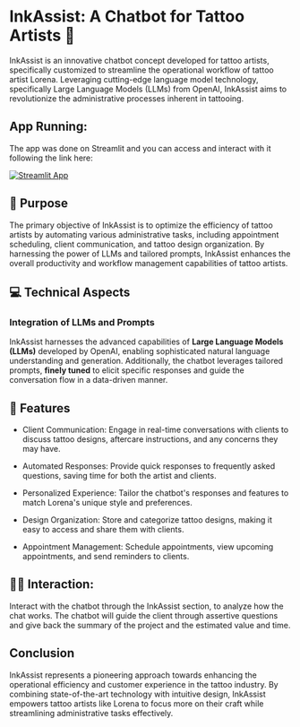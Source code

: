 # InkAssist: A Chatbot for Tattoo Artists :art:

InkAssist is an innovative chatbot concept developed for tattoo artists, specifically customized to streamline the operational workflow of tattoo artist Lorena. Leveraging cutting-edge language model technology, specifically Large Language Models (LLMs) from OpenAI, InkAssist aims to revolutionize the administrative processes inherent in tattooing.


## App Running:

The app was done on Streamlit and you can access and interact with it following the link here:

[![Streamlit App](https://static.streamlit.io/badges/streamlit_badge_black_white.svg)](https://inkassist.streamlit.app)


## :dart: Purpose 
The primary objective of InkAssist is to optimize the efficiency of tattoo artists by automating various administrative tasks, including appointment scheduling, client communication, and tattoo design organization. By harnessing the power of LLMs and tailored prompts, InkAssist enhances the overall productivity and workflow management capabilities of tattoo artists.


## :computer: Technical Aspects 

### Integration of LLMs and Prompts
InkAssist harnesses the advanced capabilities of **Large Language Models (LLMs)** developed by OpenAI, enabling sophisticated natural language understanding and generation. Additionally, the chatbot leverages tailored prompts, **finely tuned** to elicit specific responses and guide the conversation flow in a data-driven manner.


## :key: Features 
 
- Client Communication: Engage in real-time conversations with clients to discuss tattoo designs, aftercare instructions, and any concerns they may have.

- Automated Responses: Provide quick responses to frequently asked questions, saving time for both the artist and clients.

- Personalized Experience: Tailor the chatbot's responses and features to match Lorena's unique style and preferences.
  
- Design Organization: Store and categorize tattoo designs, making it easy to access and share them with clients.
  
- Appointment Management: Schedule appointments, view upcoming appointments, and send reminders to clients.


 ## 	👩‍💻 Interaction: 	

Interact with the chatbot through the InkAssist section, to analyze how the chat works. The chatbot will guide the client through assertive questions and give back the summary of the project and the estimated value and time.


## Conclusion
InkAssist represents a pioneering approach towards enhancing the operational efficiency and customer experience in the tattoo industry. By combining state-of-the-art technology with intuitive design, InkAssist empowers tattoo artists like Lorena to focus more on their craft while streamlining administrative tasks effectively.

